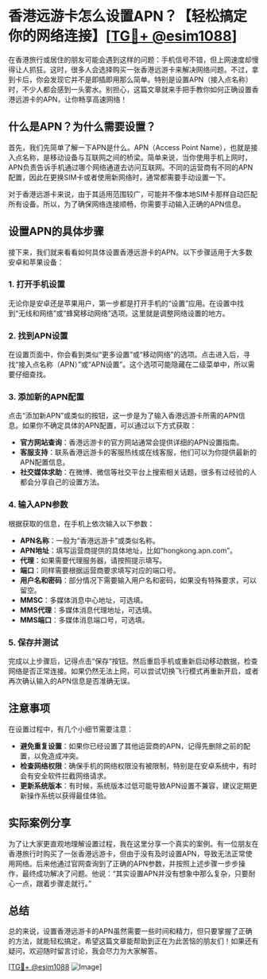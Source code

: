 # 香港远游卡怎么设置APN？【轻松搞定你的网络连接】[[TG💪+ @esim1088](https://t.me/s/esim1088)]

在香港旅行或居住的朋友可能会遇到这样的问题：手机信号不错，但上网速度却慢得让人抓狂。这时，很多人会选择购买一张香港远游卡来解决网络问题。不过，拿到卡后，你会发现它并不是即插即用那么简单。特别是设置APN（接入点名称）时，不少人都会感到一头雾水。别担心，这篇文章就来手把手教你如何正确设置香港远游卡的APN，让你畅享高速网络！

## 什么是APN？为什么需要设置？

首先，我们先简单了解一下APN是什么。APN（Access Point Name），也就是接入点名称，是移动设备与互联网之间的桥梁。简单来说，当你使用手机上网时，APN负责告诉手机通过哪个网络通道去访问互联网。不同的运营商有不同的APN配置，因此在更换SIM卡或者使用新网络时，通常都需要手动设置一下。

对于香港远游卡来说，由于其适用范围较广，可能并不像本地SIM卡那样自动匹配所有设备。所以，为了确保网络连接顺畅，你需要手动输入正确的APN信息。

## 设置APN的具体步骤

接下来，我们就来看看如何具体设置香港远游卡的APN。以下步骤适用于大多数安卓和苹果设备：

### 1. 打开手机设置

无论你是安卓还是苹果用户，第一步都是打开手机的“设置”应用。在设置中找到“无线和网络”或“蜂窝移动网络”选项。这里就是调整网络设置的地方。

### 2. 找到APN设置

在设置页面中，你会看到类似“更多设置”或“移动网络”的选项。点击进入后，寻找“接入点名称（APN）”或“APN设置”。这个选项可能隐藏在二级菜单中，所以需要仔细查找。

### 3. 添加新的APN配置

点击“添加新APN”或类似的按钮，这一步是为了输入香港远游卡所需的APN信息。如果你不确定具体的APN配置，可以通过以下方式获取：

- **官方网站查询**：香港远游卡的官方网站通常会提供详细的APN设置指南。
- **客服支持**：联系香港远游卡的客服热线或在线客服，他们可以为你提供最新的APN配置信息。
- **社交媒体求助**：在微博、微信等社交平台上搜索相关话题，很多有过经验的人都会分享自己的设置方法。

### 4. 输入APN参数

根据获取的信息，在手机上依次输入以下参数：

- **APN名称**：一般为“香港远游卡”或类似名称。
- **APN地址**：填写运营商提供的具体地址，比如“hongkong.apn.com”。
- **代理**：如果需要代理服务器，请按照提示填写。
- **端口**：同样需要根据运营商要求填写对应的端口号。
- **用户名和密码**：部分情况下需要输入用户名和密码，如果没有特殊要求，可以留空。
- **MMSC**：多媒体消息中心地址，可选填。
- **MMS代理**：多媒体消息代理地址，可选填。
- **MMS端口**：多媒体消息端口号，可选填。

### 5. 保存并测试

完成以上步骤后，记得点击“保存”按钮。然后重启手机或重新启动移动数据，检查网络是否正常连接。如果仍然无法上网，可以尝试切换飞行模式再重新开启，或者再次确认输入的APN信息是否准确无误。

## 注意事项

在设置过程中，有几个小细节需要注意：

- **避免重复设置**：如果你已经设置了其他运营商的APN，记得先删除之前的配置，以免造成冲突。
- **检查网络权限**：确保手机的网络权限没有被限制，特别是在安卓系统中，有时会有安全软件拦截网络请求。
- **更新系统版本**：有时候，系统版本过低可能导致APN设置不兼容，建议定期更新操作系统以获得最佳体验。

## 实际案例分享

为了让大家更直观地理解设置过程，我在这里分享一个真实的案例。有一位朋友在香港旅行时购买了一张香港远游卡，但由于没有及时设置APN，导致无法正常使用网络。后来他通过官网查询到了正确的APN参数，并按照上述步骤一步步操作，最终成功解决了问题。他说：“其实设置APN并没有想象中那么复杂，只要耐心一点，跟着步骤走就行。”

## 总结

总的来说，设置香港远游卡的APN虽然需要一些时间和精力，但只要掌握了正确的方法，就能轻松搞定。希望这篇文章能帮助到正在为此苦恼的朋友们！如果还有疑问，欢迎随时留言讨论，我会尽力为大家解答。

[[TG💪+ @esim1088](https://t.me/s/esim1088) ![Image](https://i.postimg.cc/4NQfJmqS/Snipaste-2025-05-13-00-14-12.png)]